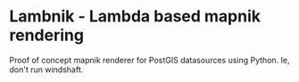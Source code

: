 # Lambnik - Lambda based mapnik rendering


Proof of concept mapnik renderer for PostGIS datasources using Python.  Ie, don't run windshaft.
